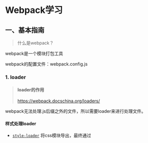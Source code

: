 # Webpack学习

## 一、基本指南

> 什么是webpack？

webpack是一个模块打包工具

webpack的配置文件：webpack.config.js



### 1. loader

> #### loader的作用
>
> https://webpack.docschina.org/loaders/

webpack无法处理.js后缀之外的文件，所以需要loader来进行处理文件。



#### 样式处理loader

- [`style-loader`](https://webpack.docschina.org/loaders/style-loader) 将css模块导出，最终通过<style> 标签的形式添加到 DOM 中。
- [`css-loader`](https://webpack.docschina.org/loaders/css-loader)  会去解析 @import和url() 引入的CSS 文件，将他们当做import 和 require一样去加载进来进行处理。
- [`less-loader`](https://webpack.docschina.org/loaders/less-loader) 加载和转译 LESS 文件
- [`sass-loader`](https://webpack.docschina.org/loaders/sass-loader) 加载和转译 SASS/SCSS 文件
- [`postcss-loader`](https://webpack.docschina.org/loaders/postcss-loader) 使用 [PostCSS](http://postcss.org/) 加载和转译 CSS/SSS 文件
- [`stylus-loader`](https://github.com/shama/stylus-loader) 加载和转译 Stylus 文件



> ##### 基础配置

首先，假如项目里用到了最简单的css，需要配置成如下：

```js
{
  test: /\.(css)$/i,
  use: [
  	'style-loader',
    {
      loader: 'css-loader',
      options: {
      	modules: true,
    	}
  }]
}
```



> ##### 小疑问：为什么需要这么多loader连起来用？

webpack一般建议`style-loader`和`css-loader`结合使用。我的理解是：`css-loader`可以对`.css后缀`的文件进行解析处理，然后交给`style-loader`编译成对应的style样式文件。

之前看到过一种配置方案：

```js
module.exports = {
  module: {
    rules: [
      {
        test: /\.link\.css$/i,
        use: [
          { loader: 'style-loader', options: { injectType: 'linkTag' } },
          { loader: 'file-loader' },
        ],
      },
    ],
  },
};
```

这种配置方案，css文件被当做file来进行处理，他不会被解析，而是直接通过style-loader生成了style标签，动态插入到了dom里；



> ##### css-loader#importLoaders

```js
module.exports = {
  module: {
    rules: [
      {
        test: /\.css$/i,
        use: [
          'style-loader',
          {
            loader: 'css-loader',
            options: {
              importLoaders: 2,
              // 0 => no loaders (default);
              // 1 => postcss-loader;
              // 2 => postcss-loader, sass-loader
            },
          },
          'postcss-loader',
          'sass-loader',
        ],
      },
    ],
  },
};
```

importLoaders这个属性其实挺关键，这里备注一下：他的作用主要是针对样式文件里@import的样式的处理；

当我们在css里面@import了其他样式后，默认是不会被其他loader处理的。指定了这个配置后，就会去走其他loader。



> ##### 样式模块化

模块化的概念其实就是：各个页面组件里的样式作用域只会在当前模块里起作用，而不会影响到全局样式。这样写样式时就可以放心定义类名。

模块化配置首先要在webpack.config.js里配置好`modules: true`

```js
{
  test: /\.(css)$/i,
  use: [
  	'style-loader',
    {
      loader: 'css-loader',
      options: {
      modules: true,
    }
  ]
}
```

其次，引入样式时，需要将样式import为一个对象，然后去使用这个的属性。

```js
// import './index.css';
import style from './index.css';

const img1 = appendImg(imgPath1);
img1.classList.add(style.avatar);
```

可以理解为，如果是模块化，webpack会将样式处理为一个js对象，然后在页面是使用样式就是使用对象的某一个属性。



> ##### 预处理框架

**什么是CSS预处理技术？**

CSS预处理技术，是指用一种新语言用来为CSS 增加可编程的的特性，无需考虑浏览器的兼容性问题。你可以在 CSS 中使用变量、简单的程序逻辑、函数等等在编程语言中的一些基本技巧，可以让你的 CSS 更见简洁，适应性更强。

**Stylus & Less & Sass**

[Sass、LESS 和 Stylus区别总结](https://juejin.im/post/5c9b17cbf265da60c95b7c3a#heading-4)

Stylus：提供一个高效、动态、和使用表达方式来生成CSS，以供浏览器使用。默认使用 .styl 的作为文件扩展名，支持多样性的CSS语法。

Less：一种动态样式语言，默认使用.less，

Sass：一种动态样式语言，默认使用.sass作为扩展名，也支持.scss类型。

sass基于严格的语法，是严格要求缩进，而且是不能有`{}`、`;`等符号的。

scss就和css的写法类似，没有那么严格的要求。



**CSS 后处理 PostCss** 

PostCSS 是目前流行的一个对 CSS 进行处理的工具（平台）。

它负责把 CSS 代码解析成抽象语法树结构（Abstract Syntax Tree，AST），再交由插件来进行处理。插件基于 CSS 代码的 AST 所能进行的操作是多种多样的，比如可以支持变量和混入（mixin），增加浏览器相关的声明前缀，或是把使用将来的 CSS 规范的样式规则转译（transpile）成当前的 CSS 规范支持的格式。

从这个角度来说，PostCSS 的强大之处在于其不断发展的插件体系。目前 PostCSS 已经有 200 多个功能各异的插件。开发人员也可以根据项目的需要，开发出自己的 PostCSS 插件。



> postcss-loader

postcss-loader专门用来进行postcss配置的处理；

它可以通过postcss.config.js或者postcss-loader的options来配置PostCss。附上[文档地址](https://github.com/postcss/postcss-loader)



> ##### create-react-app里用到的样式

```js
{
      test: /\.scss$/,
      use: [
        {// 开发环境使用'style-loader',
          // 生产环境使用MiniCssExtractPlugin.loader
          loader: MiniCssExtractPlugin.loader,
          options: {},
        },
        {
          loader: 'css-loader',
          options: {
            importLoaders: 3,
            modules: true
          }
        },
        {
          // Options for PostCSS as we reference these options twice
          // Adds vendor prefixing based on your specified browser support in
          // package.json
          loader: require.resolve('postcss-loader'),
          options: {
            // Necessary for external CSS imports to work
            // https://github.com/facebook/create-react-app/issues/2677
            ident: 'postcss',
            plugins: () => [
              require('postcss-flexbugs-fixes'),
              require('postcss-preset-env')({
                autoprefixer: {
                  flexbox: 'no-2009',
                },
                stage: 3,
              }),
              // Adds PostCSS Normalize as the reset css with default options,
              // so that it honors browserslist config in package.json
              // which in turn let's users customize the target behavior as per their needs.
              postcssNormalize(),
            ],
            sourceMap: false
          },
        },
        {
          loader: require.resolve('resolve-url-loader'),
          options: {
            sourceMap: true,
          },
        },
        {
          loader: require.resolve('sass-loader'),
          options: {
            sourceMap: true,
          },
        },
      ],
      sideEffects: true,
    }]
  },
  plugins: [
    new CleanWebpackPlugin(),
    new MiniCssExtractPlugin({
      // Options similar to the same options in webpackOptions.output
      // both options are optional
      filename: 'static/css/[name].[contenthash:8].css',
      chunkFilename: 'static/css/[name].[contenthash:8].chunk.css',
    }),
  ],
}
```





#### 文件处理loader

> #### file-loader vs url-loader

url-loader可以把图片打包到js文件里去，以base64的格式来存放。

file-loader是把图片独立打包出来，形成静态资源。当然file-loader还可以处理字体otf、svg等后缀的静态资源。

```js
module: {
        rules: [{
            test: /\.(png|jpe?g)$/i,
            use: [{
                loader: 'url-loader',
                options: {
                    // 10kb;
                    limit: 10240,
                    name: '[name].[ext]?[contenthash]',
                }
            }]
        }, /*{
            test: /\.(png|jpe?g)$/i,
            use: [{
                loader: 'file-loader',
                options: {
                    name: '[name].[ext]?[contenthash]',
                    publicPath: '/some/path/',
                    outputPath: '/some/path/',
                    postTransformPublicPath: (p) => `__webpack_public_path__ + ${p}`,
                }
            }]
        }*/]
    }
```

url-loader有一个==limit==的options可以配置。当图片超过了limit的大小，就不会将图片转化为base64, 默认会使用file-loader进行处理。但是这里有一个容易进入的误区：我之前以为需要配置再配置一个file-loader，让url-loader去执行file-loader的配置。实际上不需要再单独配置一个file-loader，url-loader自带了file-loader各个配置。



####如何编写一个loader？

编写loader其实很简单，只需要要返回一个function，接收source参数即可。

webpack会去在执行这个function时，会将代码通过source参数传递进来，同事将this变量内置很多参数和方法，开发者只需要通过this对象来对source进行处理。

```js
module.exports = function(source) {
	// todo 处理source
}
```

编写好loader后怎么使用？

在webpack里面指明需要使用的loader路径。

```diff
module: {
    rules: [
      {
        test: /\.js$/,
        exclude: /node_modules/,
        use: 'babel-loader',
-     }
+     },
+     {
+        test: /\.js$/,
+        exclude: /node_modules/,
+        use: path.resolve(__dirname, 'src/loader/my-loader.js'),
+     }
    ],
  },
```



### 2. plugins

#### plugins的作用

plugins可以帮助webpack，在打包的不同生命周期中，做不同的处理；

比如在打包之前，做清空处理，使用`CleanWebpackPlugin`。

#### 常用插件

>CommonsChunkPlugin

有些类库如utils, bootstrap之类的可能被==多个页面==共享，最好是可以合并成一个js，而非每个js单独去引用。这样能够节省一些空间。

这种场景就需要用到CommonsChunkPlugin，我们指定好生成文件的名字，以及想抽取哪些入口js文件的公共代码，webpack就会自动帮我们合并好。

```js
new webpack.optimize.CommonsChunkPlugin({
    name: "common",
  	filename: "js/common.js",
  	chunks: ['index', 'detail]  // 可以指定需要哪些库
 })
```



> ExtractTextPlugin

它会将所有的入口 chunk(entry chunks)中引用的 `*.css`，移动到独立分离的 CSS 文件。因此，你的样式将不再内嵌到 JS bundle 中，而是会放到一个单独的 CSS 文件（即 `styles.css`）当中。 如果你的样式文件大小较大，这会做更快提前加载，因为 CSS bundle 会跟 JS bundle 并行加载。

==已过期==，替换成mini-css-extract-plugin。作用相同

```js
module.exports = {
  plugins: [new MiniCssExtractPlugin()],
  module: {
    rules: [
      {
        test: /\.css$/i,
        use: [MiniCssExtractPlugin.loader, 'css-loader'],
      },
    ],
  },
};
```





> CopyWebpackPlugin

它可以将代码里面的资源原封不动copy到dist指定的目录里。 

一般用来copy一些static的静态资源，比如我们项目里面的`tradingview`插件。



> HtmlWebpackPlugin + AddAssetHtmlPlugin + [InterpolateHtmlPlugin](https://github.com/zanettin/react-dev-utils)

这几个插件配合使用：

HtmlWebpackPlugin自动生成html文件

AddAssetHtmlPlugin可以向html里面增加js引用

interpolateHtmlPlugin可以在index.html里面使用变量。 

```

  <link rel="manifest" href="%PUBLIC_URL%/manifest.json">
  <link rel="shortcut icon" href="%PUBLIC_URL%/favicon.ico">
```

实际例子

```json
{
    "webpack": "^3.6.0",
    "add-asset-html-webpack-plugin": "2.1.3",
    "html-webpack-plugin": "^2.30.1",
    "interpolate-html-plugin": "2.0.0"
}
```

在webpack是3版本的时候，依赖如上。

在配置文件里配置：

```js
const PUBLIC_URL = process.env.PUBLIC_URL  
module.exports = {
  plugins: [
  	new HtmlWebpackPlugin({
      filename: 'index.html',
      template: 'index.html',
      inject: true,
    }),
    new AddAssetHtmlPlugin({
      filepath: path.resolve(__dirname, '../static/image-config.js'),
      includeSourcemap: false,
      publicPath: config.dev.assetsPublicPath
    }),
    new InterpolateHtmlPlugin({
      publicUrl: PUBLIC_URL,
    })
  }]
}
```

在页面里使用：htmlplugin自带支持lodash的plugin

```html
window.__login= {
	user: JSON.parse(sessionStorage.getItem('user'))
}
window.__config = {
  publicUrl: '%publicUrl%', // 变量
  thirdType: 'firstbi',
  title: 'firstbi',
  loginMode: '3', // 1: "Company", 2: "Cust", 3: "External
}
```



> DefinePlugin

DefinePlugin可以配置一个全局的变量。在webpack打包的时候，帮助开发者进行一个字符串的替换。这样在业务代码里面，就可以忽略开发环境和生产环境的打包规则限制，避免出错。比如：在开发构建中，而不在发布构建中执行日志记录。

**基本用法**

```javascript
new webpack.DefinePlugin({
  PRODUCTION: JSON.stringify(true),
  VERSION: JSON.stringify('5fa3b9'),
  BROWSER_SUPPORTS_HTML5: true,
  TWO: '1+1',
  'typeof window': JSON.stringify('object'),
  'process.env.NODE_ENV': JSON.stringify(process.env.NODE_ENV)
});
```

```js
if (!PRODUCTION) {
  console.log('Debug info');
}

if (PRODUCTION) {
  console.log('Production log');
}
```



#### 怎么写plugins？

> https://www.webpackjs.com/contribute/writing-a-plugin/



> plugin基本架构

1. 编写一个函数，在函数原型上提供`apply方法`。
2. `apply方法`接收一个`compiler`对象，通过compiler的钩子函数来实现各种功能。
3. 通过`compiler`的钩子函数来实现各种功能。

```js
function MyWebpackPlugin() {
}
MyWebpackPlugin.prototype.apply = function(compiler) {
  compiler.hooks.done.tap('done', function(stats) {
    console.log('Hello World!');
    console.log('stats');
  });
}
module.exports = MyWebpackPlugin;
```

3. 在webpack.config.js中使用该插件：

```js
const MyWebpackPlugin = require('./MyWebpackPlugin.js');

module.export = {
  ...
	plugins:[
		new MyWebpackPlugin(options),
		...
	]
}
```



##### compiler 和 cmpiler 钩子

- `compiler` 对象代表了完整的 webpack 环境配置。这个对象在启动 webpack 时被一次性建立，并配置好所有可操作的设置，包括 options，loader 和 plugin。当webpack调用插件时，会把这个compiler 对象传给plugin的apply方法。

compiler里面有很多钩子函数，表示有很多时刻。比如`emit`会在生成资源到 output 目录之前触发，而且是一个异步的钩子；

> 钩子的调用方式：

```js
compiler.hooks.someHook.tap(...)
```

不同的钩子类型调用的方式也不一样，也可以在某些钩子上访问 `tapAsync` 和 `tapPromise`。

> 3种tap的理解

```js

  compiler.hooks.emit.tap('emit', compilation => {
    console.log("资源要被打包了.");
  })

  compiler.hooks.run.tapAsync('run', (compilation, callback) => {
    console.log('以异步方式触及 run 钩子。');
    callback(); // 需要callback
  });

  compiler.hooks.run.tapPromise('MyWebpackPlugin', (compilation) => {
    return new Promise(resolve => setTimeout(resolve, 1000)).then(() => {
      console.log('以具有延迟的异步方式触及 run 钩子。');
    });
  });

  compiler.hooks.run.tapPromise('MyWebpackPlugin', async (compilation) => {
    await new Promise(resolve => setTimeout(resolve,1000));
    console.log('以具有延迟的异步方式触及 run 钩子。');
  });
```



##### compilation 和 compilation hooks

- `compilation` 对象代表了一次资源版本构建。
- webpack基于模块的，模块经历loaded，sealed，optimized， chunked，hashed，restored。每次文件变化时，webpack重新创建一个compilation对象。
- 一个 compilation 对象表现了当前的模块资源、编译生成资源、变化的文件、以及被跟踪依赖的状态信息。





##### plugins调试

> chrome来调试

从 Node v6.3.0+ 开始，开发人员可以使用内置的 `--inspect` 标记，来通过 DevTools 调试 Node.js 应用程序。

先打开chrome的expirement模式  chrome://flags/#enable-devtools-experiments.

2.开启模式后，在setting里开启nodejs的调试，似乎高级版本的chrome不需要上面这2步。

3.最后在package.json里面配置命令如下：

```json
"debug": "node --inspect --inspect-brk ./node_modules/webpack/bin/webpack.js"
```







### devtool的配置

> 参考博客 https://juejin.im/post/58293502a0bb9f005767ba2f



![image-20191230202323229](https://ipic-coda.oss-cn-beijing.aliyuncs.com/2020-01-08-230716.png)



> #### 最佳实践

开发环境：cheap-module-eval-source-map

线上环境：cheap-module-source-map 



> #### 几个mode配置的比较

**source-map**

```js
// import style from './index.css';

const img1 = Object(_appendImg__WEBPACK_IMPORTED_MODULE_2__["default"])(_images_avatar_jpeg__WEBPACK_IMPORTED_MODULE_0__["default"]);
// img1.classList.add(style.avatar);
const img2 = Object(_appendImg__WEBPACK_IMPORTED_MODULE_2__["default"])(_images_test_png__WEBPACK_IMPORTED_MODULE_1__["default"]);

consele.log(img2);


/***/ })

/******/ });
//# sourceMappingURL=main.js.map
```

打包代码的同时生成一个sourcemap文件，并在打包文件的末尾添加`//# souceURL`，注释会告诉JS引擎原始文件位置。

```
{
  "version": 3,
  "sources": [
    "webpack:///webpack/bootstrap",
    "webpack:///./src/index.css",
    "webpack:///./node_modules/style-loader/dist/runtime/injectStylesIntoLinkTag.js",
    "webpack:///./src/appendImg.js",
    "webpack:///./src/images/avatar.jpeg",
    "webpack:///./src/images/test.png",
    "webpack:///./src/index.css?b1aa",
    "webpack:///./src/index.js"
  ],
  "names": [],
  "mappings": ";xxxx",
  "file": "main.js",
  "sourcesContent": [xxxxxxx],
  "sourceRoot": ""
}
```



**hidden-source-map**

```js
// import style from './index.css';
const img1 = Object(_appendImg__WEBPACK_IMPORTED_MODULE_2__["default"])(_images_avatar_jpeg__WEBPACK_IMPORTED_MODULE_0__["default"]);
// img1.classList.add(style.avatar);
const img2 = Object(_appendImg__WEBPACK_IMPORTED_MODULE_2__["default"])(_images_test_png__WEBPACK_IMPORTED_MODULE_1__["default"]);
consele.log(img2);
/***/ })
/******/ });
```

去除了末尾的`//# souceURL`



**inline-source-map**

<img src="https://ipic-coda.oss-cn-beijing.aliyuncs.com/2019-12-30-233220.png" alt="image-20191231073219616" style="zoom:40%;" />



**eval**

```
webpackJsonp([1],[
  function(module,exports,__webpack_require__){
    eval(
      ...
      //# sourceURL=webpack:///./src/js/index.js?'
    )
  },
  function(module,exports,__webpack_require__){
    eval(
      ...
      //# sourceURL=webpack:///./src/static/css/app.less?./~/.npminstall/css-loader/0.23.1/css-loader!./~/.npminstall/postcss-loader/1.1.1/postcss-loader!./~/.npminstall/less-loader/2.2.3/less-loader'
    )
  },
  function(module,exports,__webpack_require__){
    eval(
      ...
      //# sourceURL=webpack:///./src/tmpl/appTemplate.tpl?"
    )
  },
...])
```



**eval-source-map**

```
webpackJsonp([1],[
  function(module,exports,__webpack_require__){
    eval(
      ...
      //# sourceMappingURL=data:application/json;charset=utf-8;base64,...
    )
  },
  function(module,exports,__webpack_require__){
    eval(
      ...
      //# sourceMappingURL=data:application/json;charset=utf-8;base64,...
    )
  },  
  function(module,exports,__webpack_require__){
    eval(
      ...
      //# sourceMappingURL=data:application/json;charset=utf-8;base64,...
    )
  },
  ...
]);
```

eval-source-map和eval的区别在于，source-map将注释里面的内容换成了dataurl.



**cheap-source-map**

**cheap-module-source-map**

网上说module会带上loader的源码，但是我比较过两个的结果，并没有什么不同。可能是我代码本身没什么需要loader转化的。 后期再比较这个。



**总结**

source-map：打包错误提示信息最全；

inline-source-map：是将源码合并到打包文件中去，以DataUrl的形式写到打包文件里；

cheap-source-map 的意思是生成一个没有列信息的sourceMap文件，只会告诉哪一行出错，而不会告诉是哪一列出错。而且不包含loader的sourcemap

module：的意思是，会打包那些被loader加载的模块源码，不加module只会处理业务逻辑代码；

eval：打包后模块会通过eval的方式来执行，速度最快；



#### //todo SourceMap原理

### webpackDevServer

> #### 安装

```
npm install --save-dev webpack-dev-server
```



> #### contentBase

告诉服务器，从哪里去读取静态文件。它和`publicPath`的区别是,`publicPath`用于确定从哪里提供bundler。默认情况下，使用当前工作目录作为提供内容的目录。

可以修改为其他目录：
```js
// 推荐使用绝对路径
contentBase: path.join(__dirname, "public")
```

也可以从多个目录提供内容：
```js
contentBase: [path.join(__dirname, "public"), path.join(__dirname, "assets")]
```

禁用 contentBase：
```js
contentBase: false
```



#### devServer一些常用配置项

#### devServer.proxy代理配置

```
devServer: {
    proxy: {
      '/api': 'http://localhost:3000'
    }
  }
```

`/api/users`会被代理到`http://localhost:3000/api/users`

> ##### 如果想要重写路径

```
devServer: {
  proxy: {
    '/api': {
    target: 'http://localhost:3000',
  	pathRewrite: {'^/api' : ''}
  	}
	}
}
```

`/api/users`会被代理到`http://localhost:3000/users`

> 如果不是所有都代理，可以传一个function

- 返回null或者undefined会继续通过代理
- 返回false会直接404
- 返回一个路径，会当做`express server`来直接返回.



> ##### 踩坑：405错误

![image-20191227140841502](https://ipic-coda.oss-cn-beijing.aliyuncs.com/2020-01-08-230717.png)



proxy配置的优先级默认是从上往下的，只要上面的proxy匹配上了请求规则，就不会继续向下找了。即使下面的匹配更完全。

<img src="https://ipic-coda.oss-cn-beijing.aliyuncs.com/2019-12-27-230628.png" alt="image-20191228070627938" style="zoom:30%;" />

图1出现的问题就是因为我们把配置写成了123的顺序。导致/ajax/api的请求全部代理到了www。改成321的顺序即可。



#### 热重载live reload和热更新HMR

> 1.概念介绍

**热重载**是当代码更新时，webpack自动编译并且刷新页面，这样不用开发者自己手动刷新页面。但是也带来一个问题：页面的状态会丢失。

**热更新**可以动态更新代码，浏览器不会进行刷新页面，而是运行时对模块进行热替换，保证了应用状态不会丢失。

> 2.原理
>
> https://juejin.im/post/5e3a28e6e51d4526f76ea753?utm_source=gold_browser_extension
>
> https://zhuanlan.zhihu.com/p/30669007
>
> 最简版本的hmr
>
> https://github.com/Jocs/webpack-HMR-demo/blob/master/webpack.config.js

**更新流程**：

1. 应用程序要求HMR runtime检查更新

2. HMR runtime异步下载更新

3. HMR runtime应用更新

4. HMR 同步应用更新


**内部原理**:

webpack监听着文件的变化。当我们修改文件时，webpack-dev-server通过webpack-dev-middleware拿到了webpack各个生命周期的打包文件，并且生成socketjs的长连接来推送到webpack-dev-server/client(浏览器客户端)。客户端拿到这些更新文件，通过webpack/hot/dev-server来判断是进行何种模式的更新。

HMR runtime是整个HMR的中区，它接收到更新的消息后，它接收到上一步传递给他的新模块的 hash 值，它通过 JsonpMainTemplate.runtime 向 server 端发送 Ajax 请求，服务端返回一个 json，该 json 包含了所有要更新的chunk模块的 hash 值，获取到更新列表后，该模块再次通过 jsonp 请求，获取到最新的模块代码，并且将这些模块进行更新。这就是图中 7、8、9 步骤。

<img src="https://ipic-coda.oss-cn-beijing.aliyuncs.com/2020-02-07-104221.jpg" alt="preview" style="zoom:50%;" />





> 开启HMR的配置

1. 通过webpack配置文件开启hmr设置

在devServer里配置hot:true，来让Webpack-dev-server支持hot模式。

```diff
devServer: {
	contentBase: './dist',
+	hot: true,
},
plugins: [
	new CleanWebpackPlugin(),
	new HtmlWebpackPlugin({
		template: './src/index.html'
	}),
	// 这个是关键
+	new webpack.HotModuleReplacementPlugin(),
]
```

需要注意的是，并不是配置了hmr前端就能看到效果了，还需要实现对应的[api接口](https://webpack.docschina.org/api/hot-module-replacement)。

好在有很多plugin和loader都帮助我们解决了这些问题，比如vue-loader.



2. 还有一种开启方式，这种方式不需要依赖webpack-dev-server, 而是通过自己写server设置。

```js
// 1.首先要在output里定义好webpack-hot-middleware/client
entry: [
  'webpack-hot-middleware/client?path=/__webpack_hmr&timeout=20000',
  // 这是主入口
  './src/index.js',
],
// 2.并且保留HotModuleReplacementPlugin
plugins: [
	new webpack.HotModuleReplacementPlugin(),
]

// 3.新建一个server.js
// 通过nodejs的方式，实现一个devServer
const express = require('express');
const webpack = require('webpack');
const webpackHotMiddleware = require('webpack-hot-middleware');
const webpackDevMiddleware = require('webpack-dev-middleware');
const config = require('./webpack.config');
const app = express();

const compiler = webpack(config);

app.use(webpackDevMiddleware(compiler, {
	publicPath: config.output.publicPath,
}));
const options = {
	log: console.log,
	path: '/__webpack_hmr',
	heartbeat: 10 * 1000,
};
// 通过hotMiddleware
app.use(webpackHotMiddleware(compiler, options));

app.listen(3000, () => {
	console.log('Example app listening on port 3000!\n');
})
```

以上两种方式就可以开启一个基础的hmr了。



> 接受 updated module。

index.js

```diff
  import _ from 'lodash';
  import printMe from './print.js';

  function component() {
    var element = document.createElement('div');
    var btn = document.createElement('button');

    element.innerHTML = _.join(['Hello', 'webpack'], ' ');

    btn.innerHTML = 'Click me and check the console!';
    btn.onclick = printMe;

    element.appendChild(btn);

    return element;
  }

  document.body.appendChild(component());
+
+ if (module.hot) {
+   module.hot.accept('./print.js', function() {
+     console.log('Accepting the updated printMe module!');
+     printMe();
+   })
+ }
```



#### HMR 加载样式 

借助于 `style-loader`，使用模块热替换来加载 CSS 实际上极其简单。此 loader 在幕后使用了 `module.hot.accept`，在 CSS 依赖模块更新之后，会将其 patch(修补) 到 `<style>` 标签中。






### babel配置

`@babel/preset-env`是用来将代码转化为es5的语法



> `@babel/polyfill`和`@babel/transform-runtime`的区别

Babel里用到了一些公共的帮助函数`_extend`.默认情况下，它会被加到每一个需要他的函数里。这会导致大量的重复代码；

如果直接引入`@babel/polyfill`,会导致一些内置的变量比如： `Promise`, `Set` and `Map`会污染到全局变量。 如果最终打包的应用是在浏览器里运行的，那么是可以接受的。但是如果打包出来的是lib库给别人使用的，那么会造成问题。

而`@babel/transform-runtime`里的transformer不同，首先它引用了`@babel/runtime`模块，避免打包生产重复代码，其次他和core-js无缝结合，所以不需要而外引入polyfill，也就不会造成全局变量污染；



**总结**

如果是写业务码，最终要在浏览器里运行的。那么在webpack里配置`preset-env`，同事在代码里引入@babel/polyfill就行了；

但是如果是写的lib库，最后打包成第三方类库的代码，要使用@babel/plugin-transform-runtime进行转化。corejs的选项一般选2；

| `corejs` option | Install command                             |
| --------------- | ------------------------------------------- |
| `false`         | `npm install --save @babel/runtime`         |
| `2`             | `npm install --save @babel/runtime-corejs2` |
| `3`             | `npm install --save @babel/runtime-corejs3` |





### treeshaking

> 配置作用

treeshaking的主要作用是将那些在代码里并没有使用到的方法不要打包进来；用官方的生动形象的例子来解释：

不用的代码就如同秋天棕色、死亡的叶子，需要摇树才能让树叶掉落下来；

> 配置步骤

- 首先，treeshaking只支持esmodule的import模式。

- 第一步，如果mode是development模式，在webpack里增加optimization的配置；

```js
mode: 'development',
devtool: 'cheap-module-eval-source-map',
optimization: {
	usedExports: true
}
```

- 第二步，在package.json里配置`sideEffects`。  `sideEffects`里配置的内容代表的意思是，不需要进行treeshaking处理；

  一般比如css文件、第三方依赖文件是不需要处理的

  

### externals

> 配置作用

防止打包的时候将import的组件打包到bundle里，而是在运行时(`runtime`)再去外部获取这些扩展依赖；

比如，我从cdn引入了jquery，而不是把它打包到我的代码里。

> 配置实例

**index.html**

```html
<script
  src="https://code.jquery.com/jquery-3.1.0.js"
  integrity="sha256-slogkvB1K3VOkzAI8QITxV3VzpOnkeNVsKvtkYLMjfk="
  crossorigin="anonymous">
</script>
```
**webpack.config.js**

```js
externals: {
  'jquery': 'jQuery',
},
```

然后下面展示的代码还可以正常运行：

```js
import $ from 'jquery';

$('.my-element').animate(...);
```



比较一下配置前后的打包大小：

<img src="https://ipic-coda.oss-cn-beijing.aliyuncs.com/2020-01-12-003641.png" alt="image-20200112083641020" style="zoom:30%; float: left" />

<img src="https://ipic-coda.oss-cn-beijing.aliyuncs.com/2020-01-12-003903.png" alt="image-20200112083902471" style="zoom:30%;float:left"  />



> 配置语法

**string** 可以配置成一个字符串的形式

```js
externals: {
  './a': 'a',
   jquery: 'jQuery'
}
```

解读一下属性：

第一行：'./a'代表应该排除`import a from './a'`，然后需要提供一个全局的`a`变量；

第二行：表示应该排除`import $ from 'jquery'`中的 `jquery`模块。为了替换这个模块，`jquery`的值将被用来检索一个全局的`jQuery`变量。

换句话说，当设置为一个字符串时，它将被视为**全局的**，我们需要在全局变量中，找到这个字符串，才能使程序正确运行。

也就是说，需要有一个window.jQuery，才能正确使用。



**Object** 也可以配置成对象的形式

> 外部依赖的形式

- **root**：可以通过一个全局变量访问 library（例如，通过 script 标签）

- **commonjs**：意思是可以通过commonjs的访问来访问我这个 library，但是必须是要用我的名字来使用。

  举个例子：

  ```json
  externals: {
  	lodash: {
  		commonjs: 'lodash'
  	}
  }
  ```

  这里可以用CommonJS 模块访问我的library，但是你必须是`const lodash = require('lodash')`这种写法。

- **commonjs2**：和上面的类似，但导出的是 `module.exports.default`

- **amd**：类似于 `commonjs`，但使用 AMD 模块系统

结合着[output](#output)属性来配置。



### output

> 配置作用

output用来告知 webpack 如何去输出、以及在哪里输出你的「bundle、asset 和其他你所打包或使用 webpack 载入的任何内容。

#### `output.publicPath`

这个配置的主要作用是，修改webpack打包文件的输出目录。

默认是'';

如果配置了路径，那么所有的资源都会以这个路径为basePath进行访问。

比如，配置了’assets‘, 那么url资源路径就是/assets/url。

==不知道你在干嘛就别配置这个东西，不然资源会404的==



简单规则如下：[`output.path`](https://webpack.docschina.org/configuration/output/#output-path) 中的 URL 以 HTML 页面为基准。

**webpack.config.js**

```javascript
module.exports = {
  //...
  output: {
    path: path.resolve(__dirname, 'public/assets'),
    publicPath: 'https://cdn.example.com/assets/'
  }
};
```

对于这个配置：

**webpack.config.js**

```javascript
module.exports = {
  //...
  output: {
    publicPath: '/assets/',
    chunkFilename: '[id].chunk.js'
  }
};
```

对于一个 chunk 请求，看起来像这样 `/assets/4.chunk.js`。

对于一个输出 HTML 的 loader 可能会像这样输出：

```html
<link href="/assets/spinner.gif" />
```

或者在加载 CSS 的一个图片时：

```css
background-image: url(/assets/spinner.gif);
```

webpack-dev-server 也会默认从 `publicPath` 为基准，使用它来决定在哪个目录下启用服务，来访问 webpack 输出的文件。



### Resolve



### 代码分离/代码分割

> 概念介绍

代码分割: 将代码分离到不同的bundle里，然后按需进行加载。

代码分离可以用于获取更小的 bundle，以及控制资源加载优先级，如果使用合理，会极大影响加载时间。



> 常用方法

三种常用的代码分离方法：

- 入口起点：使用 [`entry`](https://www.webpackjs.com/configuration/entry-context) 配置手动地分离代码。
- 防止重复：使用 [`CommonsChunkPlugin`](https://www.webpackjs.com/plugins/commons-chunk-plugin) 去重和分离 chunk。
- 动态导入：通过模块的内联函数调用来分离代码。



> `SplitChunkPlugin` VS `CommonsChunkPlugin`

从webpack4开始，自带了`SplitChunkPlugin`插件将代码进行，替代了`CommonsChunkPlugin`。

CommonsChunkPlugin能够将全部的懒加载模块引入的共用模块统一抽取出来，形成一个新的common块，这样就避免了懒加载模块间的代码重复了，

但是**CommonsChunkPlugin的痛，在于只能统一抽取模块到父模块，造成父模块过大，不易于优化**

SplitChunksPlugin它能够抽出懒加载模块之间的公共模块，并且不会抽到父级，而是会与首次用到的懒加载模块并行加载，这样我们就可以放心的使用懒加载模块了。



> `SplitChunkPlugin`配置

webpack自带了一个optimization的配置项，里面可以手动配置符合自己项目情况的优化项。 

同步分割就主要依赖于`webpack.optimization.splitChunks`这一配置项。

```js

	optimization: {
		splitChunks: {
			chunks: 'all', // 默认是async，意思是只分割异步代码
			// 代码分割的下限
			minSize: 300000000, // 300kb
			maxSize: 0,
			minChunks: 1, // 最小被依赖一次才进行分割
			maxAsyncRequests: 5,
			maxInitialRequests: 3,
			automaticNameDelimiter: '~', // 自动名称连接符
			name: true,
			cacheGroups: {
				vendors: {
					test: /[\\/]node_modules[\\/]/,
					priority: -10,
					name: 'vendors'
				},
				default: {
					minChunks: 2, 
					priority: -20,
					reuseExistingChunk: true,
				}
			}
		},
	}

```

在上面的配置项中，如果满足代码分割的要求，那么webpack会自动进入到cacheGroups这个配置项，找到对应的规则进行代码分割。

比如`default.minChunks:2`这个配置，如果被依赖的次数小于2，那么webpack是不会把代码打包的。



>  **异步代码**（dynamic-import）

代码会自动分割

只需要写代码时使用：

```js
// dynamic imports

import('./a');
import('./b');
```

打包出来的代码会分割为独立的模块；



### shimming 垫片

因为webpack打包是基于模块的，模块与模块之间不会产生互相的影响。所以不同的包之间即使依赖相同的依赖包，也不能公用。

这就导致一个问题：一些老的依赖lib里面，没有用到es6的import语法，比如很早以前的`jquery-ui`这种库，它的使用是需要全局依赖`jquery`插件的。那这种就没法在webpack里使用。

#### webpack.ProvidePlugin

好在webpack提供了一个插件: `webpack.ProvidePlugin`，可以进行自动引入模块。

> webpack.ProvidePlugin使用介绍

```diff
  const path = require('path');
+ const webpack = require('webpack');

  module.exports = {
    entry: './src/index.js',
    output: {
      filename: 'bundle.js',
      path: path.resolve(__dirname, 'dist')
-   }
+   },
+   plugins: [
+     new webpack.ProvidePlugin({
+       _: 'lodash'
+     })
+   ]
  };
```

上面配置的意思是：==如果你遇到了至少一处用到 `_` 变量的模块实例，那请你将 `lodash` package 引入进来，并将其提供给需要用到它的模块。==

有了这个配置，在代码里就不需要引入`lodash`这个模块就能使用`lodash`的方法了。

```js
// 页面代码，不需要import _ from 'lodash';
function component() {
	var element = document.createElement('div');
	element.innerHTML = _.join(['Hello', 'webpack'], ' ');

	return element;
}

document.body.appendChild(component());
```



> 更细粒度的shimming

有时候，我们在代码里使用到了this变量，期望this指向的是window。但是webpack打包的代码里面，this默认指向了当前模块。为了能将this改成window，webpack提供`imports-loader`进行处理。

```diff
module.exports = {
	module: {
		rules: [
			{
				test: /\.js$/,
				exclude: /node_modules/,
				use: [{
					loader: "babel-loader",
					options: {
						presets: ['@babel/preset-env'],
						plugins: [
							[
								"@babel/plugin-transform-runtime",
								{
									corejs: 2,
								}
							]
						]
					}
+				}, {
+				  loader: 'imports-loader?this=>window'
+				}]
			},
		]
	},
}

```



> 全局暴露变量

同样，假如我们写的代码里有用暴露一个全局变量，希望别人去使用这个变量。可以用`exports-loader`将全局变量导出。

```js
// global.js
var file = 'blah.txt';
var helpers = {
	test: function() { console.log('test something'); },
	parse: function() { console.log('parse something'); }
};
```



```js
// index.js
import { file, parse} from './global';

function component() {
	var element = document.createElement('div');
	element.innerHTML = _.join(['Hello', 'webpack', file], ' ');
	return element;
}
parse();
document.body.appendChild(component());
```



```diff
	module: {
		rules: [
	
+			// {
+			// 	test: require.resolve('./src/shimming/index.js'),
+			// 	loader: 'imports-loader?this=>window'
+			// },
+			{
+				test: require.resolve('./src/shimming/global.js'),
+				use: 'exports-loader?file,parse=helpers.parse'
+			}
+		]
	},

}
```



### 打包library

> 参考文档

https://webpack.docschina.org/guides/author-libraries



> 关键参数

#### library属性

`library` 的值的作用，取决于 [libraryTarget](#libraryTarget属性) 选项的值；

> Example：配置多个entry入口

```js
var path = require("path");
module.exports = {
	// mode: "development || "production",
	entry: {
		alpha: "./alpha",
		beta: "./beta"
	},
	output: {
		path: path.join(__dirname, "dist"),
		filename: "MyLibrary.[name].js",
		library: ["MyLibrary", "[name]"],
		libraryTarget: "umd"
	}
};
```



#### libraryTarget属性

> 配置作用

`libraryTarget`用来配置暴露library变量的方式。

> 文档

https://webpack.docschina.org/configuration/output/#output-librarytarget

> 使用实例

举个例子，我写了一个number.js库，我需要支持nodejs、umd、浏览器引用的使用方式。那么可以通过libraryTarget这个属性来配置。

看一下libraryTarget支持哪些配置？

- var(默认值)：作为一个全局变量，通过 `script` 标签来访问（`libraryTarget:'var'`）。
- this：通过 `this` 对象访问变量。this.library（`libraryTarget:'this'`）。
- window：在浏览器中通过 `window` 对象访问（`libraryTarget:'window'`）。
- global: 可以再nodejs里面通过`global`对象来访问；
- umd：在 AMD 或 CommonJS `require` 之后可访问（`libraryTarget:'umd'`）。



#### 引入第三方库

如果在我们编写的library里使用到了其他的第三方库，我们打包的时候不希望把这些第三方库打包进来；

这样就可以用到[externals](#externals)配置



> 总结

一般会把libraryTarget指明为`umd`，支持用import、require等方法来使用。但是不支持通过script标签来使用；

然后把library指明通过script标签引入时，全局暴露的library名称。

如果要用第三方依赖，



### 打包typescript

#### 什么是[typescript](./TypeScript)？

> webpack配置依赖

```bash
yarn add --dev typescript ts-loader
```



>  配置项

```js
const path = require('path');
const HtmlWebpackPlugin = require('html-webpack-plugin');
const {CleanWebpackPlugin} = require('clean-webpack-plugin');

module.exports = {
	mode: 'production',
	entry: './src/typescript/index.ts',
	devtool: 'inline-source-map',
	output: {
		filename: 'bundle.js',
		path: path.resolve(__dirname, 'dist')
	},
	module: {
		rules: [
			{
				test: /\.tsx?$/,
				use: 'ts-loader',
				exclude: /node_modules/
			}
		]
	},
	resolve: {
		extensions: [ '.tsx', '.ts', '.js' ]
	},

	plugins: [
		new CleanWebpackPlugin(),
		new HtmlWebpackPlugin({
			template: './src/index.html'
		}),
	]

};
```

ts配置项

```json
{
    "compilerOptions": {
      "outDir": "./dist/",
+     "sourceMap": true,
      "noImplicitAny": true,
      "module": "commonjs",
      "target": "es5",
      "jsx": "react",
      "allowJs": true
    }
  }
```



ts代码

```tsx
import * as _ from "lodash";

class Greet {
    msg: string;

    constructor(msg: string) {
        this.msg = msg;
    }

    greeting() {
        console.log(this.msg);
    }

    join(array: Array<any>, separator: string) {
        return _.join(array, separator);
    }

}

const greet = new Greet("hello ts");

greet.greeting();

console.log(greet.join(['a', 'b'], ' '));
```



### 结合eslint配置

> 配置依赖

首先安装eslint和eslint-loader

```bash
yarn add --dev eslint-loader eslint
```

> 配置详情

eslint的需要有一个单独的.eslintrc.js配置文件

这里第一步先创建好.eslintrc.js配置文件，配置上eslint的规范。 可以使用`npx eslint --init`;

然后去配置继承airbnb的规范.

打开[airbnb](https://www.npmjs.com/package/eslint-config-airbnb-base)插件地址，这里分base版本以及其他框架如react版本等等。

根据需求安装好依赖后，在.eslintrc.js里配置extend关系。

依赖配置

```bash
npm i eslint-config-airbnb-base --save-dev
npx install-peerdeps --dev eslint-config-airbnb-base
```

.eslintrc.js配置

参考eslint的[配置文档]()

一般都会去参考[airbnb](https://www.npmjs.com/package/eslint-config-airbnb-base)的规范。

```diff
module.exports = {
	'env': {
		'browser': true,
		'es6': true
	},
+	'extends': ['airbnb-base'],
	'globals': {
	},
+  'parser': 'babel-eslint',
	'parserOptions': {
		'ecmaVersion': 2018,
		'sourceType': 'module'
	},
	'rules': {
		'indent': [
			'error',
			'tab'
		],
		'linebreak-style': [
			'error',
			'unix'
		],
		'quotes': [
			'error',
			'single'
		],
		'semi': [
			'error',
			'always'
		]
	}
};
```

webpack.config.js

```diff
module.exports = {
  // ...
  devServer: {
+    overlay: true,
  },
  module: {
    rules: [
+      {
+        test: /\.js$/,
+        exclude: /node_modules/,
+        loader: "eslint-loader",
+			 }
    ]
  }
  // ...
};
```

配置好之后，webpack会在打包的时候自动进行es-lint的规则校验。



> 总结

eslint的配置其实很简单，只需要安装好eslint，eslint-loader，配置好对应的规则即可。

但是在正常项目开发过程中，如果在webpack里配置eslint，那么会降低打包速度（每次重新编译都要走一次eslint规则校验）

所以一般不会用webpack进行配置，而是会在git hook上进行配置，在代码提交时对代码规范进行判断。

// todo 配置git hook



### DDLPlugin

`DLLPlugin` 和 `DLLReferencePlugin` 用某种方法实现了拆分 bundles，同时还大大提升了构建的速度。

> #### DllPlugin

ddlplugin会生成一个`manifest.json` 的文件，这个文件是用来给 [`DLLReferencePlugin`](#dllreferenceplugin) 映射到相关的依赖上去的。

```js
const webpack = require("webpack");
const path = require("path");

const vendors = [
  "react",
  "react-dom",
  "moment"
  // ...其它库
];
webpack({
  entry: {
    vendor: require.resolve(path.join(__dirname, "./vendor.js"))
  },
  output: {
    path: path.join(__dirname, "../dll"),
    filename: "[name].js"
  },
  plugins: [
    new webpack.DllPlugin({
      path: path.join(__dirname, "dll", "[name]-manifest.json"),
      name: "[name]",
      context: __dirname
    })
  ]
});
```

上面的config文件时用来生成dll.js文件和json文件的。



> #### DllReferencePlugin

```diff
module.exports = {
	plugins: [
+   new AddAssetHtmlPlugin({
+      filepath: path.resolve(__dirname, '../dll/vendors.dll.js'),
+    }),
+ 	new webpack.DllReferencePlugin({
+      manifest: path.resolve(__dirname, '../dll/vendors-manifest.json'),
+    }),
	]
}
```

dllReferencePlugin会根据上面生成的mainfest.json文件，知道已经有哪些依赖项在里面，这样webpack就不会将这些依赖打包到bundle里，从而减少包的体积。






### ManifestPlugin




## 二、案例



### 项目配置优化

#### 打包分析 

如果我们以分离代码作为开始，那么就应该以检查模块的输出结果作为结束，对其进行分析是很有用处的。[官方提供分析工具](https://github.com/webpack/analyse) 是一个好的初始选择。下面是一些可选择的社区支持(community-supported)工具：

- [webpack-chart](https://alexkuz.github.io/webpack-chart/)：webpack stats 可交互饼图。

- [webpack-visualizer](https://chrisbateman.github.io/webpack-visualizer/)：可视化并分析你的 bundle，检查哪些模块占用空间，哪些可能是重复使用的。

- [webpack-bundle-analyzer](https://github.com/webpack-contrib/webpack-bundle-analyzer)：一个 plugin 和 CLI 工具，它将 bundle 内容展示为便捷的、交互式、可缩放的树状图形式。(推荐)

- [webpack bundle optimize helper](https://webpack.jakoblind.no/optimize)：此工具会分析你的 bundle，并为你提供可操作的改进措施建议，以减少 bundle 体积大小。

  

 ![image-20200207121247825](https://ipic-coda.oss-cn-beijing.aliyuncs.com/2020-02-07-041248.png)



#### 打包优化点

- 尽量使用最新的node、npm、yarn

- loader里面合理应用include和exclude

- 尽量减少使用plugin，推荐使用官方的plugin

- 控制打包的大小

  - 使用[ddl](#DDLPlugin)来抽离出不经常变化的代码。

  - 通过[treeshaking](#treeshaking)来去除没被使用的代码

  - 通过splitChunks来动态引入代码，打包拆分为小的代码，加快打包速度。

    

- 开启多进程打包： thread-loader, parallel-webpack, happypack
- 合理使用[sourcemap](#devtool)
- 结合[打包分析](#打包分析 )工具



### webpack 转化未模块化的 js 库

#### 项目需求

依赖zepto，但是zepto不支持模块化

如果不是自己修改过的代码，可以直接在webpack里加externals，然后再index.html里引入script.

```
externals: {
	'webpack-zepto': '$'
},
```

```html
<script crossorigin="anonymous"
        src="https://xxx.cdn/zepto.min.js"></script>
```

```js
import $ from 'webpack-zepto' // scripts标签提供了$变量，所以这行使用ok。
```



如果是修改过的zepto代码，尤其是模块做过修改的。就没办法用上面的了，因为webpack-zepto返回的`$`对象没有对应的功能，开发过程会出错。

需要用`script-loader exports-loader`

#### **zepto.js 自定义模块打包步骤如下：**

1、从 github 上 down 一份下来（https://github.com/madrobby/zepto）

2、安装 nodejs 环境以及 npm 包管理器

3、运行，编辑目录下的 make 文件，找到 **modules = (env['MODULES'] || 'zepto event ajax form ie').split(' ')** 这一行。我标红的部分就是要引入打包的模块名，以空格符隔开，在当中加入你需要用到的模块名，然后保存。（当然，也可以减少模块，核心模块 zepto 别删掉就行了）

4、回到命令行，输入 npm install 回车安装构建 zepto.js 所需的 node 模块。安装好后，再输入 npm run-script dist 命令，然后回车，开始打包构建。

5、如果没有报错的话，就ok了。可以看到 zepto 目录下 多出一个 dist 目录，里面可以看到生成的三个文件：原始文件 zepto.js，压缩后的 zepto.min.js，gzip 后的 zepto.min.gz。生产环境使用 zepto.min.js 就行了。

这样zepto.js自定义模块打包就完成了



#### 安装依赖

#### webpack配置

```js
resolve: {
  alias: {
      'zepto': path.resolve(__dirname, './src/js/lib/zepto.min.js')
  }
}
rules: [{
	test: require.resolve('zepto'),
	loader: 'exports-loader?window.Zepto!script-loader'
}],
...
plugins: [
	new webpack.ProvidePlugin({
			$: 'zepto',
			Zepto: 'zepto',
		}),
]
```



webpack.ProvidePlugin的配置是说：如果项目里用到了`$`或者`Zepto`，那么webpack会自动去引入zepto，不用我去手动引入。

rules的配置是说：当我引入`zepto`的时候，会把对象暴露给window.Zepto。

script-loader 把我们指定的模块 JS 文件转成纯字符串，exports-loader 将需要的 js 对象 module.exports 导出，以支持 import 或 require 导入

它两结合，可以处理一个 *"可以 npm 安装，但又不符合 webpack 模块化规范"* 的库“，处理后可以直接 import xx from XX 后使用。

resolve里的alias将自己本地的代码，配置了一个别名，这样就可以通过zepto找到本地的js文件。





### 项目支持HMR

```diff
'use strict'
const utils = require('./utils')
const webpack = require('webpack')
const config = require('../config')
const merge = require('webpack-merge')
const path = require('path')
const baseWebpackConfig = require('./webpack.base.conf')
const CopyWebpackPlugin = require('copy-webpack-plugin')
const HtmlWebpackPlugin = require('html-webpack-plugin')
const FriendlyErrorsPlugin = require('friendly-errors-webpack-plugin')
const apiMocker = require('webpack-api-mocker')
const portfinder = require('portfinder')

const HOST = process.env.HOST
const PORT = process.env.PORT && Number(process.env.PORT)

const devWebpackConfig = merge(baseWebpackConfig, {
  module: {
    rules: utils.styleLoaders({ sourceMap: config.dev.cssSourceMap, usePostCSS: true })
  },
  // cheap-module-eval-source-map is faster for development
  devtool: config.dev.devtool,

  // these devServer options should be customized in /config/index.js.bak
  devServer: {
    before(app) {
      apiMocker(app, path.resolve('./mock/index.js'), {
        changeHost: true,
      })
    },
    clientLogLevel: 'warning',
    historyApiFallback: {
      rewrites: [
        { from: /.*/, to: path.posix.join(config.dev.assetsPublicPath, 'index.html') },
      ],
    },
+    hot: true,
    disableHostCheck: true,
    contentBase: false, // since we use CopyWebpackPlugin.
    compress: true,
    host: HOST || config.dev.host,
    port: PORT || config.dev.port,
    open: config.dev.autoOpenBrowser,
    overlay: config.dev.errorOverlay
      ? { warnings: false, errors: true }
      : false,
    publicPath: config.dev.assetsPublicPath,
    proxy: config.dev.proxyTable,
    quiet: true, // necessary for FriendlyErrorsPlugin
    watchOptions: {
      poll: config.dev.poll,
    }
  },
  plugins: [
    new webpack.DefinePlugin({
      'process.env': require('../config/dev.env')
    }),
+    new webpack.HotModuleReplacementPlugin(),
    new webpack.NamedModulesPlugin(), // HMR shows correct file names in console on update.
    new webpack.NoEmitOnErrorsPlugin(),
    // https://github.com/ampedandwired/html-webpack-plugin
    new HtmlWebpackPlugin({
      filename: 'index.html',
      template: 'index.html',
      inject: true
    }),
    // copy custom static assets
    new CopyWebpackPlugin([
      {
        from: path.resolve(__dirname, '../static'),
        to: config.dev.assetsSubDirectory,
        ignore: ['.*']
      }
    ])
  ]
})

module.exports = new Promise((resolve, reject) => {
  portfinder.basePort = process.env.PORT || config.dev.port
  portfinder.getPort((err, port) => {
    if (err) {
      reject(err)
    } else {
      // publish the new Port, necessary for e2e tests
      process.env.PORT = port
      // add port to devServer config
      devWebpackConfig.devServer.port = port

      // Add FriendlyErrorsPlugin
      devWebpackConfig.plugins.push(new FriendlyErrorsPlugin({
        compilationSuccessInfo: {
          messages: [`Your application is running here: http://${devWebpackConfig.devServer.host}:${port}`],
        },
        onErrors: config.dev.notifyOnErrors
        ? utils.createNotifierCallback()
        : undefined
      }))

      resolve(devWebpackConfig)
    }
  })
})

```



### WebpackHtmlPlugin打包多页面





### create-react-app支持 HMR

之前项目里发现一个情况，create-reacta-app eject后创建的项目，虽然是支持hmr的，但是只有css是支持HMR的，每次修改js代码依然需要刷新页面才能生效。

那如何去支持js也支持hmr呢？

通过react-hot-loader

https://github.com/gaearon/react-hot-loader



1. Install React Hot Loader (`npm install --save-dev react-hot-loader`)
2. 在`config/webpack.config.dev.js`里添加 `'react-hot-loader/babel'`  plugin . The loader should now look like:

```js
  {
    test: /\.(js|jsx)$/,
    include: paths.appSrc,
    loader: require.resolve('babel-loader'),
    options: {
      // This is a feature of `babel-loader` for webpack (not Babel itself).
      // It enables caching results in ./node_modules/.cache/babel-loader/
      // directory for faster rebuilds.
      cacheDirectory: true,
      plugins: ['react-hot-loader/babel'],
    },
  }
```

3. Mark your App (`src/App.js`) as *hot-exported*:

```js
// ./containers/App.js
import React from 'react';
import { hot } from 'react-hot-loader';

const App = () => <div>Hello World!</div>;

export default hot(module)(App);
```







### 懒加载 lazyLoading + preloading + prefetching

> 思想

在做前端代码优化时，把核心放到如何增加code coverage上来思考。

要通过异步加载或者懒加载去减少页面首页的加载时间

如果担心懒加载影响体验，可以使用preload 或 prefetching来在页面空闲时提前加载代码。

> 实践

```js
/* index.js */
import _ from 'lodash';

function getComponent() {
	const element = document.createElement('div');
	element.innerHTML = _.join(['Hello', 'webpack'], ' ');
	const button = document.createElement('button');
	button.innerHTML = 'Click me and look at the console!';
	button.onclick = function () {
		import(/* webpackPrefetch: true */ /* webpackChunkName: 'print' */'./print').then(module => {
			const print = module.default;
			print();
		})
	}
	element.appendChild(button);
	return element;
}

document.body.appendChild(getComponent());
```

> prefetch效果

![image-20200130100349008](https://ipic-coda.oss-cn-beijing.aliyuncs.com/2020-01-30-020349.png)

> preload效果

![image-20200130105412163](https://ipic-coda.oss-cn-beijing.aliyuncs.com/2020-01-30-025412.png)

```js
button.onclick = function () {
		import(/* webpackPrefetch: false, webpackPreload: true, webpackChunkName: 'print' */'./print').then(module => {
			const print = module.default;
			print();
		})
	}
```

仅仅在引入时配置这个无效，我是手动在index.html里加了`<link rel="preload" as="script" href="/print.js">` . 先看了看效果，原因还没查出来；



> 疑问

**Q:为什么prefetch会在浏览器空闲的时候去下载js，但是实际上这个js没有被使用上去，等到实际业务逻辑用到时又去下载了一次js？**

![image-20200130100815935](https://ipic-coda.oss-cn-beijing.aliyuncs.com/2020-01-30-020816.png)

参考答案：prefetch预取是在浏览器空闲时预先去请求模块，放到缓存里，等到真正要用时，预期的chunk已经在http的缓存中，浏览器就可以话费最小的时间从最近的缓存区获取数据。



**Q:可以不可以对每一个模块都预取？**

参考答案：会浪费了很多带宽。 有选择地将它用于很可能被访问的import()也更有益。 不要浪费带宽。



**Q: prefetch 和 preload有啥区别？**

参考答案：preload的使用场景不多。他的意思是，这些资源在本页面里面必须要有，只是在之后才被用到，浏览器先去给他一起下载下来，省的后面要一次性下载一堆文件。



prefetch的意思是，这些资源在未来某一个页面会被用到。浏览器通常会在空闲状态取得这些资源，在取得资源之后搁在HTTP缓存以便于实现将来的请求。



prefetch会占用额外的带宽，因为prefetch去下载的资源未来可能根本不会去使用。

Preload用于更早地发现资源，并避免发起类似瀑布一样的请求。





### create-react-app配置分析

首先用`create-react-app`脚手架创建好工程，然后执行脚本`npm run eject`将webpack等相关的配置显示出来。

当前版本对应如下

```json
"dependencies": {
  "@babel/core": "7.8.4",
  "@svgr/webpack": "4.3.3",
  "@testing-library/jest-dom": "^4.2.4",
  "@testing-library/react": "^9.3.2",
  "@testing-library/user-event": "^7.1.2",
  "@typescript-eslint/eslint-plugin": "^2.10.0",
  "@typescript-eslint/parser": "^2.10.0",
  "babel-eslint": "10.0.3",
  "babel-jest": "^24.9.0",
  "babel-loader": "8.0.6",
  "babel-plugin-named-asset-import": "^0.3.6",
  "babel-preset-react-app": "^9.1.1",
  "camelcase": "^5.3.1",
  "case-sensitive-paths-webpack-plugin": "2.3.0",
  "css-loader": "3.4.2",
  "dotenv": "8.2.0",
  "dotenv-expand": "5.1.0",
  "eslint": "^6.6.0",
  "eslint-config-react-app": "^5.2.0",
  "eslint-loader": "3.0.3",
  "eslint-plugin-flowtype": "4.6.0",
  "eslint-plugin-import": "2.20.0",
  "eslint-plugin-jsx-a11y": "6.2.3",
  "eslint-plugin-react": "7.18.0",
  "eslint-plugin-react-hooks": "^1.6.1",
  "file-loader": "4.3.0",
  "fs-extra": "^8.1.0",
  "html-webpack-plugin": "4.0.0-beta.11",
  "identity-obj-proxy": "3.0.0",
  "jest": "24.9.0",
  "jest-environment-jsdom-fourteen": "1.0.1",
  "jest-resolve": "24.9.0",
  "jest-watch-typeahead": "0.4.2",
  "mini-css-extract-plugin": "0.9.0",
  "optimize-css-assets-webpack-plugin": "5.0.3",
  "pnp-webpack-plugin": "1.6.0",
  "postcss-flexbugs-fixes": "4.1.0",
  "postcss-loader": "3.0.0",
  "postcss-normalize": "8.0.1",
  "postcss-preset-env": "6.7.0",
  "postcss-safe-parser": "4.0.1",
  "react": "^16.12.0",
  "react-app-polyfill": "^1.0.6",
  "react-dev-utils": "^10.2.0",
  "react-dom": "^16.12.0",
  "resolve": "1.15.0",
  "resolve-url-loader": "3.1.1",
  "sass-loader": "8.0.2",
  "semver": "6.3.0",
  "style-loader": "0.23.1",
  "terser-webpack-plugin": "2.3.4",
  "ts-pnp": "1.1.5",
  "url-loader": "2.3.0",
  "webpack": "4.41.5",
  "webpack-dev-server": "3.10.2",
  "webpack-manifest-plugin": "2.2.0",
  "workbox-webpack-plugin": "4.3.1"
}
```

先看一下 scripts/build.js 用来进行生产环境打包脚本

核心的webpack配置存在webpack.config.js

### vue-cl配置分析
vue-cli是官方提供的脚手架工具。~2.0版本会自动创建webpack的很多配置项。 ~3.0版本做了很大改动，封装了所有的webpack配置项，开发如果需要更改配置，需在项目里创建一个vue.config.js文件，根据文档进行配置。

#### vue-cli@2.0 loader部分
> css-loader

vue-cli2创建的webpack配置里，自动创建了很多处理样式的loader，这里截取下来学习下。

```js
// vue-loader.config.js的css-loader
{
  css: [
    "vue-style-loader", 
    {
      loader: "css-loader", 
      options: {
        sourceMap: true
      }
    }, 
    {
      loader: "postcss-loader", 
      options: {
        sourceMap: true
      }
    }
  ], 
  less: [
    "vue-style-loader", 
    {
      loader: "css-loader", 
      options: {
        sourceMap: true
      }
    }, 
    {
      loader: "postcss-loader", 
      options: {
        sourceMap: true
      }
    }, 
    {
      loader: "less-loader", 
      options: {
        sourceMap: true
      }
    }
  ], 
  sass: [
    "vue-style-loader", 
    {
      loader: "css-loader", 
      options: {
        sourceMap: true
      }
    }, 
    {
      loader: "postcss-loader", 
      options: {
        sourceMap: true
      }
    }, 
    {
      loader: "sass-loader", 
      options: {
        indentedSyntax: true, 
        sourceMap: true
      }
    }
  ], 
  scss: [
    "vue-style-loader", 
    {
      loader: "css-loader", 
      options: {
        sourceMap: true
      }
    }, 
    {
      loader: "postcss-loader", 
      options: {
        sourceMap: true
      }
    }, 
    {
      loader: "sass-loader", 
      options: {
        sourceMap: true
      }
    }
  ], 
  styl: [
    "vue-style-loader", 
    {
      loader: "css-loader", 
      options: {
        sourceMap: true
      }
    }, 
    {
      loader: "postcss-loader", 
      options: {
        sourceMap: true
      }
    }, 
    {
      loader: "stylus-loader", 
      options: {
        sourceMap: true
      }
    }
  ]
}
```
可以看出来，基本上loader的配置顺序为 `vue-style-loader` -> `css-loader` -> `postcss-loader` -> `各自预处理框架的loader`；

除了.vue里写样式之外，一些单独存放的样式文件的处理loader也配置如下。因为基本重复，这里就不贴所有的配置项了。
```js
//生成结果
[
  ...
  {
    test: /\.sass$/
    use: [
      "vue-style-loader", 
      {
        loader: "css-loader", 
        options: {
          sourceMap: true
        }
      }, 
      {
        loader: "postcss-loader", 
        options: {
          sourceMap: true
        }
      }, 
      {
        loader: "sass-loader", 
        options: {
          indentedSyntax: true, 
          sourceMap: true
        }
      }
    ]
  }
]
```

#### vue-cli@3.0 配置
> 官方文档
> https://cli.vuejs.org/zh/config/#baseurl





## 三、原理分析

### 实现一个简单的webpack

> https://juejin.im/post/5de099886fb9a071562facad#heading-5
>
> 本例自己实现了简单的webpack，对es6的代码进行编译和分析，将依赖文件打包在一起，生成可执行的代码。



关键代码讲解

```js
const generateCode = (entry) => {
	const graph = JSON.stringify(makeDependenciesGraph(entry));
	// 我们来构造exports和require函数，这两个函数在浏览器里面是不存在的
	return `
    (function(graph){
      // require方法第二次传入的是'./message.js', 需要转化为'./src/message.js', 否则无法找到
     function require(module) {
        const exports = {};
        function innerRequire(relativePath) {
          // 将代码里写的相对路径转化为绝对路径后，调用外部真正的require方法
          const absolutePath = graph[module].dependencies[relativePath];
          return require(absolutePath);
        }
        // 写闭包避免变量互相影响, 传入innerRequire作为require，这样内部调用的require方法便是innerRequire
       (function(exports, require, code) {
        eval(code)
       })(exports, innerRequire, graph[module].code)
       return exports;
     }
     require('${entry}')
    })(${graph})
  `;
}
```



生成的code为：

```js
(function(graph){
	// require方法第二次传入的是'./message.js', 需要转化为'./src/message.js', 否则无法找到
	function require(module) {
		const exports = {};
		function innerRequire(relativePath) {
			// 将代码里写的相对路径转化为绝对路径后，调用外部真正的require方法
			const absolutePath = graph[module].dependencies[relativePath];
			return require(absolutePath);
		}
		// 写闭包避免变量互相影响, 传入innerRequire作为require，这样内部调用的require方法便是innerRequire
		(function(exports, require, code) {
			eval(code)
		})(exports, innerRequire, graph[module].code)
		return exports;
	}
	require('./src/index.js')
})({"./src/index.js":{"dependencies":{"./message.js":"./src/message.js"},"code":"\"use strict\";\n\nvar _message = _interopRequireDefault(require(\"./message.js\"));\n\nfunction _interopRequireDefault(obj) { return obj && obj.__esModule ? obj : { \"default\": obj }; }\n\nconsole.log(_message[\"default\"]);"},"./src/message.js":{"dependencies":{},"code":"\"use strict\";\n\nObject.defineProperty(exports, \"__esModule\", {\n  value: true\n});\nexports[\"default\"] = void 0;\nvar message = \"Mock Webpack\";\nvar _default = message;\nexports[\"default\"] = _default;"}})

```

